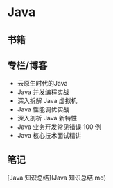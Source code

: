 # Java

## 书籍


## 专栏/博客

* 云原生时代的Java
* Java 并发编程实战
* 深入拆解 Java 虚拟机
* Java 性能调优实战
* 深入剖析 Java 新特性
* Java 业务开发常见错误 100 例
* Java 核心技术面试精讲


## 笔记

[Java 知识总结](Java 知识总结.md)